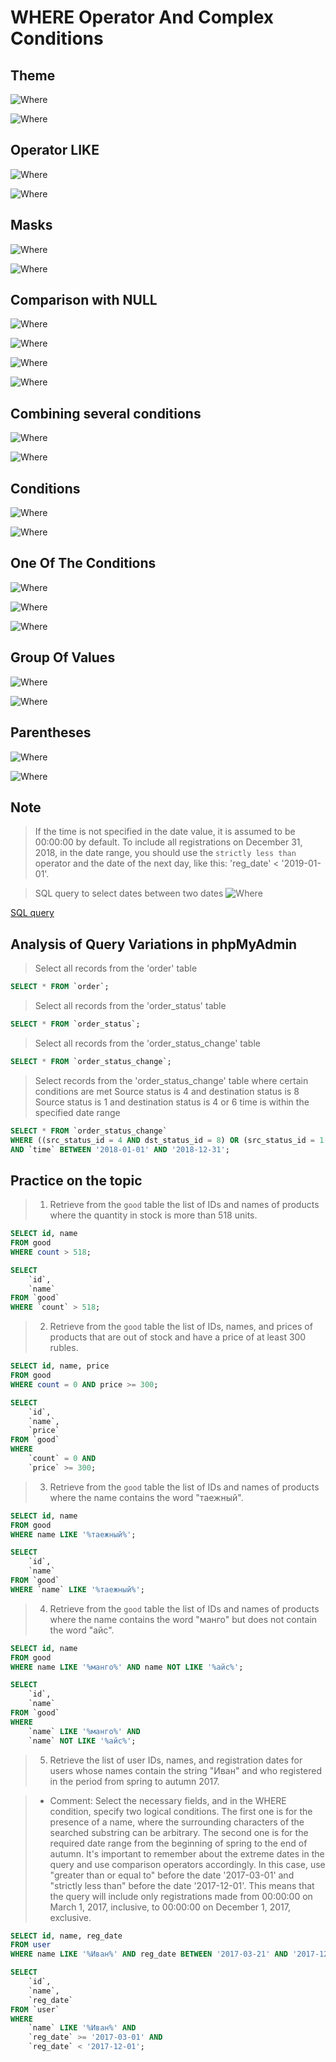 # WHERE Operator And Complex Conditions

## Theme 
![Where](../images/where09.png)

![Where](../images/where10.png)

## Operator LIKE
![Where](../images/where12.png)

![Where](../images/where11.png)

## Masks
![Where](../images/where13.png)

![Where](../images/where14.png)

## Comparison with NULL
![Where](../images/where15.png)

![Where](../images/where16.png)

![Where](../images/where17.png)

![Where](../images/where18.png)

## Combining several conditions
![Where](../images/where19.png)

![Where](../images/where20.png)

## Conditions
![Where](../images/where21.png)

![Where](../images/where22.png)

## One Of The Conditions
![Where](../images/where23.png)

![Where](../images/where24.png)

![Where](../images/where25.png)

## Group Of Values
![Where](../images/where26.png)

![Where](../images/where27.png)

## Parentheses
![Where](../images/where28.png)

![Where](../images/where29.png)

## Note 
> If the time is not specified in the date value, it is assumed to be 00:00:00 by default. 
> To include all registrations on December 31, 2018, in the date range, you should use the `strictly less than` operator and the date of the next day, like this: 'reg_date' < '2019-01-01'.

> SQL query to select dates between two dates
![Where](../images/where30.png)


[SQL query](https://stackoverflow.com/questions/5125076/sql-query-to-select-dates-between-two-dates/22081848#22081848)


## Analysis of Query Variations in phpMyAdmin

> Select all records from the 'order' table
```sql
SELECT * FROM `order`;
```
> Select all records from the 'order_status' table
```sql
SELECT * FROM `order_status`;
```
> Select all records from the 'order_status_change' table
```sql
SELECT * FROM `order_status_change`;
```
> Select records from the 'order_status_change' table where certain conditions are met
> Source status is 4 and destination status is 8
> Source status is 1 and destination status is 4 or 6
> time is within the specified date range

```sql
SELECT * FROM `order_status_change` 
WHERE ((src_status_id = 4 AND dst_status_id = 8) OR (src_status_id = 1 AND dst_status_id IN(4, 6)))
AND `time` BETWEEN '2018-01-01' AND '2018-12-31';
```

## Practice on the topic

> 1. Retrieve from the `good` table the list of IDs and names of products where the quantity in stock is more than 518 units.

```sql
SELECT id, name
FROM good
WHERE count > 518;
```

```sql
SELECT
    `id`,
    `name`
FROM `good`
WHERE `count` > 518;
```

> 2. Retrieve from the `good` table the list of IDs, names, and prices of products that are out of stock and have a price of at least 300 rubles.
```sql
SELECT id, name, price
FROM good
WHERE count = 0 AND price >= 300;
```

```sql
SELECT
    `id`,
    `name`,
    `price`
FROM `good`
WHERE
    `count` = 0 AND
    `price` >= 300;
```

> 3. Retrieve from the `good` table the list of IDs and names of products where the name contains the word "таежный".
```sql
SELECT id, name
FROM good
WHERE name LIKE '%таежный%';
```

```sql
SELECT
    `id`,
    `name`
FROM `good`
WHERE `name` LIKE '%таежный%';
```

> 4. Retrieve from the `good` table the list of IDs and names of products where the name contains the word "манго" but does not contain the word "айс".
```sql
SELECT id, name
FROM good
WHERE name LIKE '%манго%' AND name NOT LIKE '%айс%';
```

```sql
SELECT
    `id`,
    `name`
FROM `good`
WHERE
    `name` LIKE '%манго%' AND
    `name` NOT LIKE '%айс%';
```

> 5. Retrieve the list of user IDs, names, and registration dates for users whose names contain the string "Иван" and who registered in the period from spring to autumn 2017.

>- Comment: Select the necessary fields, and in the WHERE condition, specify two logical conditions. The first one is for the presence of a name, where the surrounding characters of the searched substring can be arbitrary. The second one is for the required date range from the beginning of spring to the end of autumn. It's important to remember about the extreme dates in the query and use comparison operators accordingly. In this case, use "greater than or equal to" before the date '2017-03-01' and "strictly less than" before the date '2017-12-01'. This means that the query will include only registrations made from 00:00:00 on March 1, 2017, inclusive, to 00:00:00 on December 1, 2017, exclusive.

```sql
SELECT id, name, reg_date
FROM user
WHERE name LIKE '%Иван%' AND reg_date BETWEEN '2017-03-21' AND '2017-12-01';
```

```sql
SELECT
    `id`,
    `name`,
    `reg_date`
FROM `user`
WHERE
    `name` LIKE '%Иван%' AND
    `reg_date` >= '2017-03-01' AND
    `reg_date` < '2017-12-01';
```
